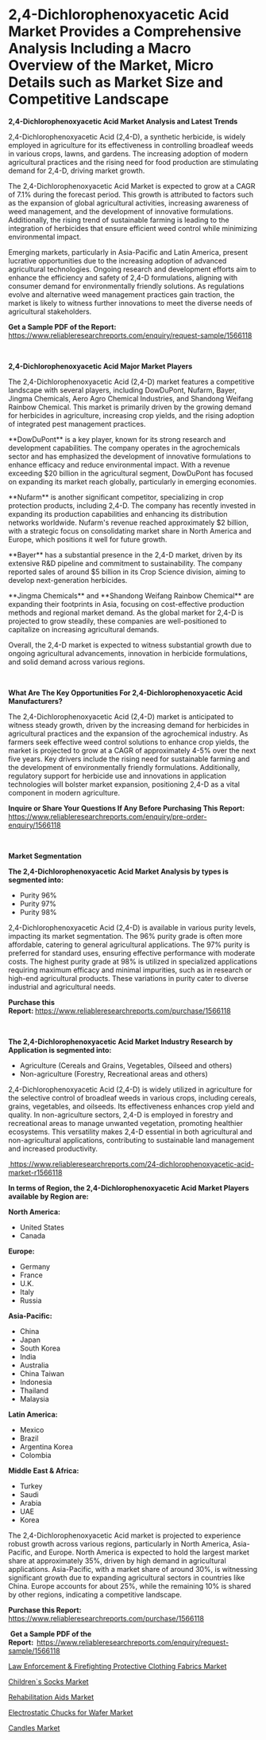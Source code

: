 <p><h1>2,4-Dichlorophenoxyacetic Acid Market Provides a Comprehensive Analysis Including a Macro Overview of the Market, Micro Details such as Market Size and Competitive Landscape</h1></p><p><strong>2,4-Dichlorophenoxyacetic Acid Market Analysis and Latest Trends</strong></p>
<p><p>2,4-Dichlorophenoxyacetic Acid (2,4-D), a synthetic herbicide, is widely employed in agriculture for its effectiveness in controlling broadleaf weeds in various crops, lawns, and gardens. The increasing adoption of modern agricultural practices and the rising need for food production are stimulating demand for 2,4-D, driving market growth. </p><p>The 2,4-Dichlorophenoxyacetic Acid Market is expected to grow at a CAGR of 7.1% during the forecast period. This growth is attributed to factors such as the expansion of global agricultural activities, increasing awareness of weed management, and the development of innovative formulations. Additionally, the rising trend of sustainable farming is leading to the integration of herbicides that ensure efficient weed control while minimizing environmental impact.</p><p>Emerging markets, particularly in Asia-Pacific and Latin America, present lucrative opportunities due to the increasing adoption of advanced agricultural technologies. Ongoing research and development efforts aim to enhance the efficiency and safety of 2,4-D formulations, aligning with consumer demand for environmentally friendly solutions. As regulations evolve and alternative weed management practices gain traction, the market is likely to witness further innovations to meet the diverse needs of agricultural stakeholders.</p></p>
<p><strong>Get a Sample PDF of the Report:&nbsp;</strong> <a href="https://www.reliableresearchreports.com/enquiry/request-sample/1566118?utm_campaign=36&utm_medium=2&utm_source=Github&utm_content=ia&utm_term=22032025&utm_id=24-dichlorophenoxyacetic-acid">https://www.reliableresearchreports.com/enquiry/request-sample/1566118</a></p>
<p>&nbsp;</p>
<p><strong>2,4-Dichlorophenoxyacetic Acid Major Market Players</strong></p>
<p><p>The 2,4-Dichlorophenoxyacetic Acid (2,4-D) market features a competitive landscape with several players, including DowDuPont, Nufarm, Bayer, Jingma Chemicals, Aero Agro Chemical Industries, and Shandong Weifang Rainbow Chemical. This market is primarily driven by the growing demand for herbicides in agriculture, increasing crop yields, and the rising adoption of integrated pest management practices.</p><p>**DowDuPont** is a key player, known for its strong research and development capabilities. The company operates in the agrochemicals sector and has emphasized the development of innovative formulations to enhance efficacy and reduce environmental impact. With a revenue exceeding $20 billion in the agricultural segment, DowDuPont has focused on expanding its market reach globally, particularly in emerging economies.</p><p>**Nufarm** is another significant competitor, specializing in crop protection products, including 2,4-D. The company has recently invested in expanding its production capabilities and enhancing its distribution networks worldwide. Nufarm's revenue reached approximately $2 billion, with a strategic focus on consolidating market share in North America and Europe, which positions it well for future growth.</p><p>**Bayer** has a substantial presence in the 2,4-D market, driven by its extensive R&D pipeline and commitment to sustainability. The company reported sales of around $5 billion in its Crop Science division, aiming to develop next-generation herbicides.</p><p>**Jingma Chemicals** and **Shandong Weifang Rainbow Chemical** are expanding their footprints in Asia, focusing on cost-effective production methods and regional market demand. As the global market for 2,4-D is projected to grow steadily, these companies are well-positioned to capitalize on increasing agricultural demands.</p><p>Overall, the 2,4-D market is expected to witness substantial growth due to ongoing agricultural advancements, innovation in herbicide formulations, and solid demand across various regions.</p></p>
<p>&nbsp;</p>
<p><strong>What Are The Key Opportunities For 2,4-Dichlorophenoxyacetic Acid Manufacturers?</strong></p>
<p><p>The 2,4-Dichlorophenoxyacetic Acid (2,4-D) market is anticipated to witness steady growth, driven by the increasing demand for herbicides in agricultural practices and the expansion of the agrochemical industry. As farmers seek effective weed control solutions to enhance crop yields, the market is projected to grow at a CAGR of approximately 4-5% over the next five years. Key drivers include the rising need for sustainable farming and the development of environmentally friendly formulations. Additionally, regulatory support for herbicide use and innovations in application technologies will bolster market expansion, positioning 2,4-D as a vital component in modern agriculture.</p></p>
<p><strong>Inquire or Share Your Questions If Any Before Purchasing This Report:</strong> <a href="https://www.reliableresearchreports.com/enquiry/pre-order-enquiry/1566118?utm_campaign=36&utm_medium=2&utm_source=Github&utm_content=ia&utm_term=22032025&utm_id=24-dichlorophenoxyacetic-acid">https://www.reliableresearchreports.com/enquiry/pre-order-enquiry/1566118</a></p>
<p>&nbsp;</p>
<p><strong>Market Segmentation</strong></p>
<p><strong>The 2,4-Dichlorophenoxyacetic Acid Market Analysis by types is segmented into:</strong></p>
<p><ul><li>Purity 96%</li><li>Purity 97%</li><li>Purity 98%</li></ul></p>
<p><p>2,4-Dichlorophenoxyacetic Acid (2,4-D) is available in various purity levels, impacting its market segmentation. The 96% purity grade is often more affordable, catering to general agricultural applications. The 97% purity is preferred for standard uses, ensuring effective performance with moderate costs. The highest purity grade at 98% is utilized in specialized applications requiring maximum efficacy and minimal impurities, such as in research or high-end agricultural products. These variations in purity cater to diverse industrial and agricultural needs.</p></p>
<p><strong>Purchase this Report:&nbsp;</strong><a href="https://www.reliableresearchreports.com/purchase/1566118?utm_campaign=36&utm_medium=2&utm_source=Github&utm_content=ia&utm_term=22032025&utm_id=24-dichlorophenoxyacetic-acid">https://www.reliableresearchreports.com/purchase/1566118</a></p>
<p>&nbsp;</p>
<p><strong>The 2,4-Dichlorophenoxyacetic Acid Market Industry Research by Application is segmented into:</strong></p>
<p><ul><li>Agriculture (Cereals and Grains, Vegetables, Oilseed and others)</li><li>Non-agriculture (Forestry, Recreational areas and others)</li></ul></p>
<p><p>2,4-Dichlorophenoxyacetic Acid (2,4-D) is widely utilized in agriculture for the selective control of broadleaf weeds in various crops, including cereals, grains, vegetables, and oilseeds. Its effectiveness enhances crop yield and quality. In non-agriculture sectors, 2,4-D is employed in forestry and recreational areas to manage unwanted vegetation, promoting healthier ecosystems. This versatility makes 2,4-D essential in both agricultural and non-agricultural applications, contributing to sustainable land management and increased productivity.</p></p>
<p><a href="https://www.reliableresearchreports.com/24-dichlorophenoxyacetic-acid-market-r1566118?utm_campaign=36&utm_medium=2&utm_source=Github&utm_content=ia&utm_term=22032025&utm_id=24-dichlorophenoxyacetic-acid">&nbsp;https://www.reliableresearchreports.com/24-dichlorophenoxyacetic-acid-market-r1566118</a></p>
<p><strong>In terms of Region, the 2,4-Dichlorophenoxyacetic Acid Market Players available by Region are:</strong></p>
<p>
    <p> <strong> North America: </strong>
        <ul>
            <li>United States</li>
            <li>Canada</li>
        </ul>
        </p> 
    <p> <strong> Europe: </strong>
        <ul>
            <li>Germany</li>
            <li>France</li>
            <li>U.K.</li>
            <li>Italy</li>
            <li>Russia</li>
        </ul>
        </p> 
    <p> <strong> Asia-Pacific: </strong>
        <ul>
            <li>China</li>
            <li>Japan</li>
            <li>South Korea</li>
            <li>India</li>
            <li>Australia</li>
            <li>China Taiwan</li>
            <li>Indonesia</li>
            <li>Thailand</li>
            <li>Malaysia</li>
        </ul>
        </p> 
    <p> <strong> Latin America: </strong>
        <ul>
            <li>Mexico</li>
            <li>Brazil</li>
            <li>Argentina Korea</li>
            <li>Colombia</li>
        </ul>
        </p> 
    <p> <strong> Middle East & Africa: </strong>
        <ul>
            <li>Turkey</li>
            <li>Saudi</li>
            <li>Arabia</li>
            <li>UAE</li>
            <li>Korea</li>
        </ul>
    </p>
    </p>
<p><p>The 2,4-Dichlorophenoxyacetic Acid market is projected to experience robust growth across various regions, particularly in North America, Asia-Pacific, and Europe. North America is expected to hold the largest market share at approximately 35%, driven by high demand in agricultural applications. Asia-Pacific, with a market share of around 30%, is witnessing significant growth due to expanding agricultural sectors in countries like China. Europe accounts for about 25%, while the remaining 10% is shared by other regions, indicating a competitive landscape.</p></p>
<p><strong>Purchase this Report: </strong><a href="https://www.reliableresearchreports.com/purchase/1566118?utm_campaign=36&utm_medium=2&utm_source=Github&utm_content=ia&utm_term=22032025&utm_id=24-dichlorophenoxyacetic-acid">https://www.reliableresearchreports.com/purchase/1566118</a></p>
<p>&nbsp;<strong>Get a Sample PDF of the Report:&nbsp;&nbsp;</strong><a href="https://www.reliableresearchreports.com/enquiry/request-sample/1566118?utm_campaign=36&utm_medium=2&utm_source=Github&utm_content=ia&utm_term=22032025&utm_id=24-dichlorophenoxyacetic-acid">https://www.reliableresearchreports.com/enquiry/request-sample/1566118</a></p>
<p><strong></strong></p>
<p><p><a href="https://github.com/elroddrewspm/Market-Research-Report-List-1/blob/main/law-enforcement-firefighting-protective-clothing-fabrics-market.md?utm_campaign=36&utm_medium=2&utm_source=Github&utm_content=ia&utm_term=22032025&utm_id=24-dichlorophenoxyacetic-acid">Law Enforcement & Firefighting Protective Clothing Fabrics Market</a></p><p><a href="https://github.com/adelanwkadua/Market-Research-Report-List-1/blob/main/childrens-socks-market.md?utm_campaign=36&utm_medium=2&utm_source=Github&utm_content=ia&utm_term=22032025&utm_id=24-dichlorophenoxyacetic-acid">Children`s Socks Market</a></p><p><a href="https://github.com/mokeleveisel/Market-Research-Report-List-1/blob/main/rehabilitation-aids-market.md?utm_campaign=36&utm_medium=2&utm_source=Github&utm_content=ia&utm_term=22032025&utm_id=24-dichlorophenoxyacetic-acid">Rehabilitation Aids Market</a></p><p><a href="https://github.com/helmeludu/Market-Research-Report-List-1/blob/main/electrostatic-chucks-for-wafer-market.md?utm_campaign=36&utm_medium=2&utm_source=Github&utm_content=ia&utm_term=22032025&utm_id=24-dichlorophenoxyacetic-acid">Electrostatic Chucks for Wafer Market</a></p><p><a href="https://github.com/baheraennika/Market-Research-Report-List-1/blob/main/candles-market.md?utm_campaign=36&utm_medium=2&utm_source=Github&utm_content=ia&utm_term=22032025&utm_id=24-dichlorophenoxyacetic-acid">Candles Market</a></p></p>